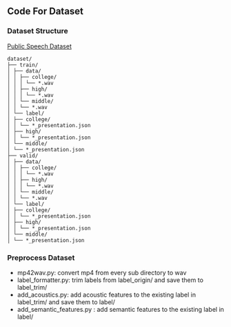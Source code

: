 ## Code For Dataset

### Dataset Structure

[Public Speech Dataset](https://www.aihub.or.kr/aihubdata/data/view.do?pageIndex=1&currMenu=115&topMenu=100&srchOneDataTy=DATA004&srchOptnCnd=OPTNCND001&searchKeyword=&srchDetailCnd=DETAILCND001&srchOrder=ORDER001&srchPagePer=20&srchDataRealmCode=REALM002&srchDataRealmCode=REALM010&aihubDataSe=data&dataSetSn=71663)

```
dataset/
├── train/
│ ├── data/
│ │ ├── college/
│ │ │ └── *.wav
│ │ ├── high/
│ │ │ └── *.wav
│ │ └── middle/
│ │ └── *.wav
│ └── label/
│ ├── college/
│ │ └── *_presentation.json
│ ├── high/
│ │ └── *_presentation.json
│ └── middle/
│ └── *_presentation.json
├── valid/
│ ├── data/
│ │ ├── college/
│ │ │ └── *.wav
│ │ ├── high/
│ │ │ └── *.wav
│ │ └── middle/
│ │ └── *.wav
│ └── label/
│ ├── college/
│ │ └── *_presentation.json
│ ├── high/
│ │ └── *_presentation.json
│ └── middle/
│ └── *_presentation.json
```

### Preprocess Dataset

- mp42wav.py: convert mp4 from every sub directory to wav
- label_formatter.py: trim labels from label_origin/ and save them to label_trim/
- add_acoustics.py: add acoustic features to the existing label in label_trim/ and save them to label/
- add_semantic_features.py : add semantic features to the existing label in label/
